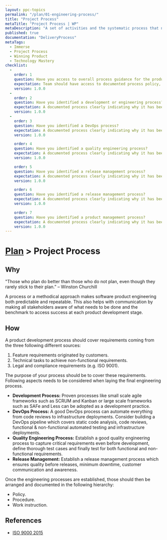 ```yaml
---
layout: ppc-topics 
permalink: "/plan/01-engineering-process/"
title: "Project Process"
metaTitle: "Project Process | WP"
metaDescription: "A set of activities and the systematic process that needs to be carried out to develop the product in both engineering and delivery disciplines."
published: true
documentation: "DeliveryProcess"
metaTags:
  - Immerse
  - Project Process
  - Winning Product
  - Technology Mastery
checklist: 
  -
    order: 1
    question: Have you access to overall process guidance for the product engineering?
    expectation: Team should have access to documented process policy, proceedures, and work instructions
    version: 1.0.0
  -
    order: 2
    question: Have you identified a development or engineering process?
    expectation: A documented process clearly indicating why it has been selected. Eg. SCRUM along with product design proceedures
    version: 1.0.0
  -
    order: 3
    question: Have you identified a DevOps process?
    expectation: A documented process clearly indicating why it has been selected over other devops processes eg. process which includes automated CD
    version: 1.0.0

    order: 4
    question: Have you identified a quality engineering process?
    expectation: A documented process clearly indicating why it has been selected eg. process which assures the quality across all stages of the lifecycle of the product
    version: 1.0.0

    order: 5
    question: Have you identified a release management process?
    expectation: A documented process clearly indicating why it has been selected eg. process which assures the suitable SLA and minimum lead time.
    version: 1.0.0

    order: 6
    question: Have you identified a release management process?
    expectation: A documented process clearly indicating why it has been selected eg. process which assures the suitable SLA and minimum lead time.
    version: 1.0.0

    order: 7
    question: Have you identified a product management process?
    expectation: A documented process clearly indicating why it has been selected eg. ability to translate business needs into a features to be engineered.
    version: 1.0.0
---
```

# [Plan](../) > Project Process

## Why
"Those who plan do better than those who do not plan, even though they rarely stick to their plan.” – Winston Churchill

A process or a methodical approach makes software product engineering both predictable and repeatable. This also helps with communication by making all stakeholders aware of what needs to be done and the benchmark to access success at each product development stage.


## How
A product development process should cover requirements coming from the three following different sources:
 1. Feature requirements originated by customers.
 2. Technical tasks to achieve non-functional requirements.
 3. Legal and compliance requirements (e.g. ISO 9001).

The purpose of your process should be to cover these requirements. Following aspects needs to be considered when laying the final engineering process.
- **Development Process:** Proven processes like small scale agile frameworks such as SCRUM and Kanban or large scale frameworks such as SAFe and Less can be adopted as a development practice.
- **DevOps Process:** A good DevOps process can automate everything from code reviews to infrastructure deployments. Consider building a DevOps pipeline which covers static code analysis, code reviews, functional & non-functional automated testing and infrastructure deployments.
- **Quality Engineering Process:** Establish a good quality engineering process to capture critical requirements even before development, define thorough test cases and finally test for both functional and non-functional requirements.
- **Release Management:** Establish a release management process which ensures quality before releases, minimum downtime, customer communication and awareness.

Once the engineering processes are established, those should then be arranged and documented in the following hierarchy:
- Policy.
- Procedure.
- Work instruction.


## References
- [ISO 9000 2015](https://www.praxiom.com/iso-definition.htm)
